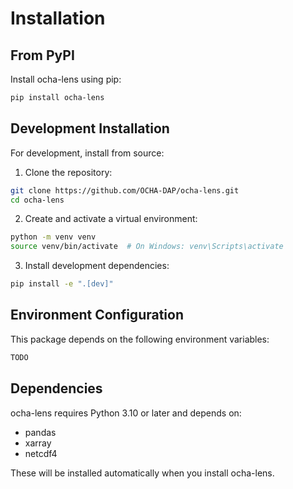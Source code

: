 # Installation

## From PyPI

Install ocha-lens using pip:

```bash
pip install ocha-lens
```

## Development Installation

For development, install from source:

1. Clone the repository:
```bash
git clone https://github.com/OCHA-DAP/ocha-lens.git
cd ocha-lens
```

2. Create and activate a virtual environment:
```bash
python -m venv venv
source venv/bin/activate  # On Windows: venv\Scripts\activate
```

3. Install development dependencies:
```bash
pip install -e ".[dev]"
```

## Environment Configuration

This package depends on the following environment variables:

```bash
TODO
```

## Dependencies

ocha-lens requires Python 3.10 or later and depends on:

- pandas
- xarray
- netcdf4

These will be installed automatically when you install ocha-lens.
